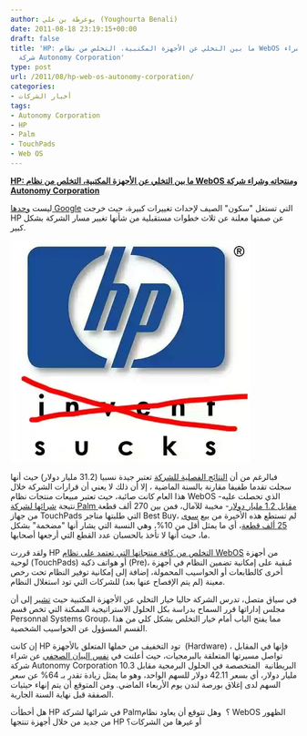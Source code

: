 ```yaml
---
author: يوغرطة بن علي (Youghourta Benali)
date: 2011-08-18 23:19:15+00:00
draft: false
title: 'HP: ما بين التخلي عن الأجهزة المكتبية، التخلص من نظام WebOS ومنتجاته وشراء
  شركة Autonomy Corporation'
type: post
url: /2011/08/hp-web-os-autonomy-corporation/
categories:
- أخبار الشركات
tags:
- Autonomy Corporation
- HP
- Palm
- TouchPads
- Web OS
---
```


[**HP: ما بين التخلي عن الأجهزة المكتبية، التخلص من نظام WebOS ومنتجاته وشراء شركة Autonomy Corporation**](https://www.it-scoop.com/2011/08/hp-web-os-autonomy-corporation/)




ليست [وحدها Google](https://www.it-scoop.com/2011/08/google-motorola-mobility/) التي تستغل "سكون" الصيف لإحداث تغييرات كبيرة، حيث خرجت HP عن صمتها معلنة عن ثلاث خطوات مستقبلية من شأنها تغيير مسار الشركة بشكل كبير.




[![](HP-Sucks.jpg)
](https://www.it-scoop.com/2011/08/hp-web-os-autonomy-corporation/)




فبالرغم من أن [النتائج الفصلية للشركة](http://www.hp.com/hpinfo/newsroom/press/2011/110818b.html?mtxs=rss-corp-news) تعتبر جيدة نسبيا (31.2 مليار دولار) حيث أنها سجلت تقدما طفيفا مقارنة بالسنة الماضية ، إلا أن ذلك لا يعني أن قرارات الشركة خلال هذا العام كانت صائبة، حيث تعتبر مبيعات منتجات نظام WebOS -الذي تحصلت عليه نتيجة [شرائها لشركة Palm مقابل 1.2 مليار دولار](../2010/04/hp-buys-palm/)- مخيبة للآمال، فمن بين 270 ألف قطعة من جهاز TouchPads التي طلبتها متاجر Best Buy، لم تستطع هذه الأخيرة من بيع [سوى 25 ألف قطعة](http://allthingsd.com/20110816/ouchpad-best-buy-sitting-on-a-pile-of-unsold-hp-tablets/)، أي ما يمثل أقل من 10%، وهي النسبة التي يشار أنها "مضخمة" بشكل ما، حيث أنها لا تأخذ بالحسبان عدد القطع التي أرجعها أصحابها.




ولقد قررت HP [التخلص من كافة منتجاتها التي تعتمد على نظام WebOS](http://allthingsd.com/20110818/hewlett-packard-misses-on-earnings-says-goodbye-to-pcs-webos/) من أجهزة لوحية (TouchPads) أو هواتف ذكية (Pre)، مُبقية على إمكانية تضمين النظام في أجهزة أخرى كالطابعات أو الحواسيب المحمولة، إضافة إلى إمكانية توفير النظام تحت رخص معينة (لم يتم الإفصاح عنها بعد) للشركات التي تود استغلال النظام.




في سياق متصل، تدرس الشركة حاليا خيار التخلي عن الأجهزة المكتبية حيث [تشير](http://www.hp.com/hpinfo/newsroom/press/2011/110818b.html?mtxs=rss-corp-news) إلى أن مجلس إداراتها قرر السماح بدراسة بكل الحلول الاستراتيجية الممكنة التي تخص قسم  Personnal Systems Group، مما يفتح الباب أمام خيار التخلص بشكل كلي من هذا القسم المسؤول عن الحواسيب الشخصية.




إن كانت HP تود التخفيف من حملها المتعلق بالأجهزة  (Hardware) ، فإنها في المقابل تواصل مسيرتها المتعلقة بالبرمجيات، حيث أعلنت في [نفس البيان الصحفي](http://www.hp.com/hpinfo/newsroom/press/2011/110818b.html?mtxs=rss-corp-news) عن شراء شركة Autonomy Corporation البريطانية  المتخصصة في الحلول البرمجية مقابل 10.3 مليار دولار، أي بسعر 42.11 دولار للسهم الواحد، وهو ما يمثل زيادة تقدر بـ 64% عن سعر السهم لدى إغلاق بورصة لندن يوم الأربعاء الماضي. ومن المتوقع أن يتم إنهاء حيثيات الصفقة قبل نهاية السنة الجارية.




هل أخطأت HP في شرائها لشركة Palm؟  وهل تتوقع أن يعاود نظام WebOS الظهور من جديد من خلال أجهزة تنتجها HP أو غيرها من الشركات؟
